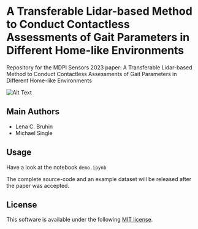 # A Transferable Lidar-based Method to Conduct Contactless Assessments of Gait Parameters in Different Home-like Environments

Repository for the MDPI Sensors 2023 paper: A Transferable Lidar-based Method to Conduct Contactless Assessments of Gait Parameters in Different Home-like Environments

![Alt Text](example_feet_tracking.gif)

## Main Authors

+ Lena C. Bruhin
+ Michael Single

## Usage

Have a look at the notebook `demo.ipynb`

The complete source-code and an example dataset will be released after the paper was accepted.

## License

This software is available under the following [MIT license](LICENSE).
